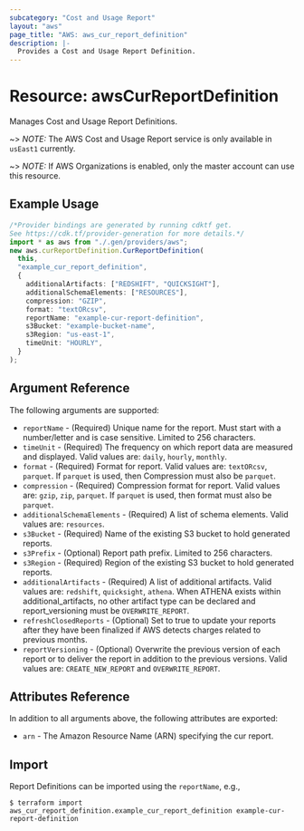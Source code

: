 ```yaml
---
subcategory: "Cost and Usage Report"
layout: "aws"
page_title: "AWS: aws_cur_report_definition"
description: |-
  Provides a Cost and Usage Report Definition.
---
```


# Resource: awsCurReportDefinition

Manages Cost and Usage Report Definitions.

\~> *NOTE:* The AWS Cost and Usage Report service is only available in `usEast1` currently.

\~> *NOTE:* If AWS Organizations is enabled, only the master account can use this resource.

## Example Usage

```typescript
/*Provider bindings are generated by running cdktf get.
See https://cdk.tf/provider-generation for more details.*/
import * as aws from "./.gen/providers/aws";
new aws.curReportDefinition.CurReportDefinition(
  this,
  "example_cur_report_definition",
  {
    additionalArtifacts: ["REDSHIFT", "QUICKSIGHT"],
    additionalSchemaElements: ["RESOURCES"],
    compression: "GZIP",
    format: "textORcsv",
    reportName: "example-cur-report-definition",
    s3Bucket: "example-bucket-name",
    s3Region: "us-east-1",
    timeUnit: "HOURLY",
  }
);

```

## Argument Reference

The following arguments are supported:

* `reportName` - (Required) Unique name for the report. Must start with a number/letter and is case sensitive. Limited to 256 characters.
* `timeUnit` - (Required) The frequency on which report data are measured and displayed.  Valid values are: `daily`, `hourly`, `monthly`.
* `format` - (Required) Format for report. Valid values are: `textORcsv`, `parquet`. If `parquet` is used, then Compression must also be `parquet`.
* `compression` - (Required) Compression format for report. Valid values are: `gzip`, `zip`, `parquet`. If `parquet` is used, then format must also be `parquet`.
* `additionalSchemaElements` - (Required) A list of schema elements. Valid values are: `resources`.
* `s3Bucket` - (Required) Name of the existing S3 bucket to hold generated reports.
* `s3Prefix` - (Optional) Report path prefix. Limited to 256 characters.
* `s3Region` - (Required) Region of the existing S3 bucket to hold generated reports.
* `additionalArtifacts` - (Required) A list of additional artifacts. Valid values are: `redshift`, `quicksight`, `athena`. When ATHENA exists within additional\_artifacts, no other artifact type can be declared and report\_versioning must be `OVERWRITE_REPORT`.
* `refreshClosedReports` - (Optional) Set to true to update your reports after they have been finalized if AWS detects charges related to previous months.
* `reportVersioning` - (Optional) Overwrite the previous version of each report or to deliver the report in addition to the previous versions. Valid values are: `CREATE_NEW_REPORT` and `OVERWRITE_REPORT`.

## Attributes Reference

In addition to all arguments above, the following attributes are exported:

* `arn` - The Amazon Resource Name (ARN) specifying the cur report.

## Import

Report Definitions can be imported using the `reportName`, e.g.,

```console
$ terraform import aws_cur_report_definition.example_cur_report_definition example-cur-report-definition
```

